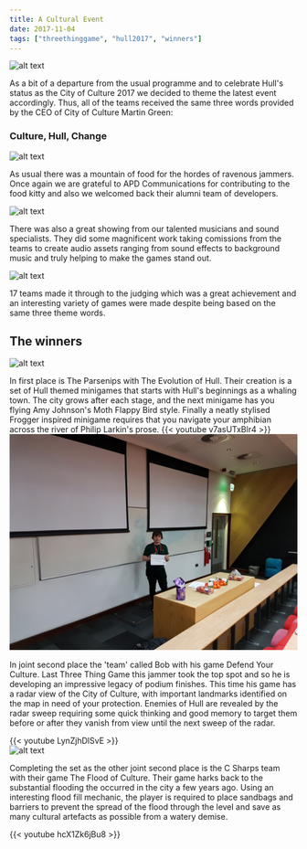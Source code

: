 ```yaml
---
title: A Cultural Event
date: 2017-11-04
tags: ["threethinggame", "hull2017", "winners"]
---
```

![alt text](/img/171104event/prizes.jpg "A grand prize?")

As a bit of a departure from the usual programme and to celebrate Hull's status as the City of Culture 2017 we decided to theme the latest event accordingly. Thus, all of the teams received the same three words provided by the CEO of City of Culture Martin Green:  
### Culture, Hull, Change

<!--more-->

![alt text](/img/171104event/food.jpg "Look at all that food!")

As usual there was a mountain of food for the hordes of ravenous jammers. Once again we are grateful to APD Communications for contributing to the food kitty and also we welcomed back their alumni team of developers.

![alt text](/img/171104event/queue.jpg "The smell of pizza has attracted a small crowd")

There was also a great showing from our talented musicians and sound specialists. They did some magnificent work taking comissions from the teams to create audio assets ranging from sound effects to background music and truly helping to make the games stand out.

![alt text](/img/171104event/finale.jpg "The grand finale")

17 teams made it through to the judging which was a great achievement and an interesting variety of games were made despite being based on the same three theme words.

## The winners

![alt text](/img/171104event/parsenips.jpg "First place")

In first place is The Parsenips with The Evolution of Hull. Their creation is a set of Hull themed minigames that starts with Hull's beginnings as a whaling town. The city grows after each stage, and the next minigame has you flying Amy Johnson's Moth Flappy Bird style. Finally a neatly stylised Frogger inspired minigame requires that you navigate your amphibian across the river of Philip Larkin's prose.
{{< youtube v7asUTxBlr4 >}}
<br/>
![alt text](/img/171104event/bob.jpg "Joint second place")

In joint second place the 'team' called Bob with his game Defend Your Culture. Last Three Thing Game this jammer took the top spot and so he is developing an impressive legacy of podium finishes. This time his game has a radar view of the City of Culture, with important landmarks identified on the map in need of your protection. Enemies of Hull are revealed by the radar sweep requiring some quick thinking and good memory to target them before or after they vanish from view until the next sweep of the radar.

{{< youtube LynZjhDlSvE >}}
<br />
![alt text](/img/171104event/csharps.jpg "Joint second place")

Completing the set as the other joint second place is the C Sharps team with their game The Flood of Culture. Their game harks back to the substantial flooding the occurred in the city a few years ago. Using an interesting flood fill mechanic, the player is required to place sandbags and barriers to prevent the spread of the flood through the level and save as many cultural artefacts as possible from a watery demise. 

{{< youtube hcX1Zk6jBu8 >}}
<br/>